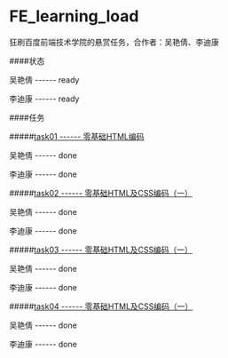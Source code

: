 ﻿# FE_learning_load
狂刷百度前端技术学院的悬赏任务，合作者：吴艳倩、李迪康

####状态

吴艳倩 ------ ready

李迪康 ------ ready

####任务

#####[task01 ------ 零基础HTML编码](https://github.com/Andyliwr/FE_learning_load/tree/master/task01)

吴艳倩 ------ done

李迪康 ------ done


#####[task02 ------ 零基础HTML及CSS编码（一）](https://github.com/Andyliwr/FE_learning_load/tree/master/task02)

吴艳倩 ------ done

李迪康 ------ done


#####[task03 ------ 零基础HTML及CSS编码（一）](https://github.com/Andyliwr/FE_learning_load/tree/master/task03)

吴艳倩 ------ done

李迪康 ------ done

#####[task04 ------ 零基础HTML及CSS编码（一）](https://github.com/Andyliwr/FE_learning_load/tree/master/task04)

吴艳倩 ------ done

李迪康 ------ done